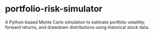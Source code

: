 # portfolio-risk-simulator
A Python-based Monte Carlo simulation to estimate portfolio volatility, forward returns, and drawdown distributions using historical stock data.
